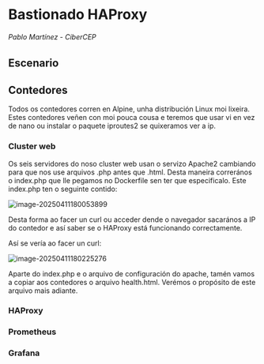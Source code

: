 # Bastionado HAProxy

###### Pablo Martínez - CiberCEP

## Escenario



## Contedores

Todos os contedores corren en Alpine, unha distribución Linux moi lixeira. Estes contedores veñen con moi pouca cousa e teremos que usar vi en vez de nano ou instalar o paquete iproutes2 se quixeramos ver a ip.

 

### Cluster web

Os seis servidores do noso cluster web usan o servizo Apache2 cambiando para que nos use arquivos .php antes que .html. Desta maneira correrános o index.php que lle pegamos no Dockerfile sen ter que especificalo.
Este index.php ten o seguinte contido:

![image-20250411180053899](/home/sanclemente.local/a20pablomd/.config/Typora/typora-user-images/image-20250411180053899.png)

Desta forma ao facer un curl ou acceder dende o navegador sacarános a IP do contedor e así saber se o HAProxy está funcionando correctamente.

Así se vería ao facer un curl:

![image-20250411180225276](/home/sanclemente.local/a20pablomd/.config/Typora/typora-user-images/image-20250411180225276.png)

Aparte do index.php e o arquivo de configuración do apache, tamén vamos a copiar aos contedores o arquivo health.html. Verémos o propósito de este arquivo mais adiante.

### HAProxy

### Prometheus

### Grafana

